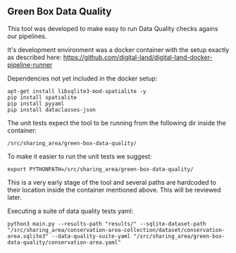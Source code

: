 ## Green Box Data Quality

This tool was developed to make easy to run Data Quality checks agains our pipelines.

It's development environment was a docker container with the setup exactly as described here:
https://github.com/digital-land/digital-land-docker-pipeline-runner

Dependencies not yet included in the docker setup:

    apt-get install libsqlite3-mod-spatialite -y
    pip install spatialite
    pip install pyyaml
    pip install dataclasses-json

The unit tests expect the tool to be running from the following dir inside the container:
    
    /src/sharing_area/green-box-data-quality/

To make it easier to run the unit tests we suggest:

    export PYTHONPATH=/src/sharing_area/green-box-data-quality/

This is a very early stage of the tool and several paths are hardcoded to their location inside the container mentioned above. This will be reviewed later.

Executing a suite of data quality tests yaml:

    python3 main.py --results-path "results/" --sqlite-dataset-path "/src/sharing_area/conservation-area-collection/dataset/conservation-area.sqlite3" --data-quality-suite-yaml "/src/sharing_area/green-box-data-quality/conservation-area.yaml"